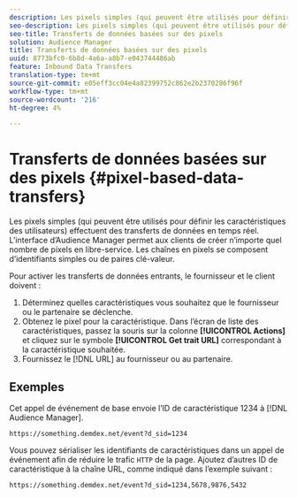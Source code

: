 ```yaml
---
description: Les pixels simples (qui peuvent être utilisés pour définir les caractéristiques des utilisateurs) effectuent des transferts de données en temps réel. L’interface d’Audience Manager permet aux clients de créer n’importe quel nombre de pixels en libre-service. Les chaînes en pixels se composent d’identifiants simples ou de paires clé-valeur.
seo-description: Les pixels simples (qui peuvent être utilisés pour définir les caractéristiques des utilisateurs) effectuent des transferts de données en temps réel. L’interface d’Audience Manager permet aux clients de créer n’importe quel nombre de pixels en libre-service. Les chaînes en pixels se composent d’identifiants simples ou de paires clé-valeur.
seo-title: Transferts de données basées sur des pixels
solution: Audience Manager
title: Transferts de données basées sur des pixels
uuid: 8773bfc0-6b8d-4a6a-a8b7-e043744486ab
feature: Inbound Data Transfers
translation-type: tm+mt
source-git-commit: e05eff3cc04e4a82399752c862e2b2370286f96f
workflow-type: tm+mt
source-wordcount: '216'
ht-degree: 4%

---
```



# Transferts de données basées sur des pixels {#pixel-based-data-transfers}

Les pixels simples (qui peuvent être utilisés pour définir les caractéristiques des utilisateurs) effectuent des transferts de données en temps réel. L’interface d’Audience Manager permet aux clients de créer n’importe quel nombre de pixels en libre-service. Les chaînes en pixels se composent d’identifiants simples ou de paires clé-valeur.

<!-- c_rt_inbound_pixel_transfers.xml -->

Pour activer les transferts de données entrants, le fournisseur et le client doivent :

1. Déterminez quelles caractéristiques vous souhaitez que le fournisseur ou le partenaire se déclenche.
1. Obtenez le pixel pour la caractéristique. Dans l’écran de liste des caractéristiques, passez la souris sur la colonne **[!UICONTROL Actions]** et cliquez sur le symbole **[!UICONTROL Get trait URL]** correspondant à la caractéristique souhaitée.
1. Fournissez le [!DNL URL] au fournisseur ou au partenaire.

## Exemples

Cet appel de événement de base envoie l’ID de caractéristique 1234 à [!DNL Audience Manager].

```
https://something.demdex.net/event?d_sid=1234
```

Vous pouvez sérialiser les identifiants de caractéristiques dans un appel de événement afin de réduire le trafic `HTTP` de la page. Ajoutez d’autres ID de caractéristique à la chaîne URL, comme indiqué dans l’exemple suivant :

```
https://something.demdex.net/event?d_sid=1234,5678,9876,5432
```
